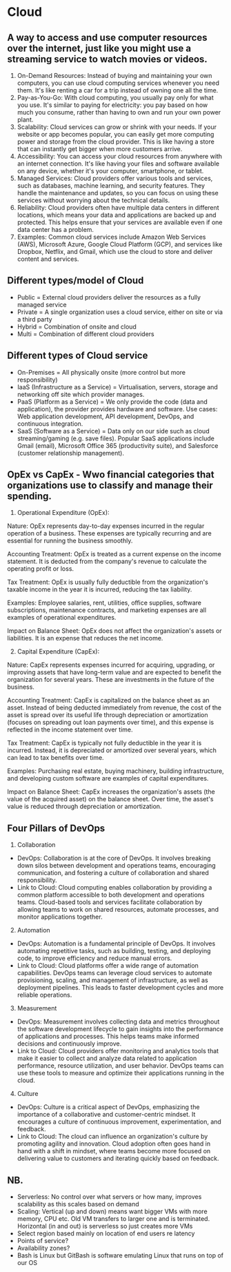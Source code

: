 # Cloud

## A way to access and use computer resources over the internet, just like you might use a streaming service to watch movies or videos.

1. On-Demand Resources: Instead of buying and maintaining your own computers, you can use cloud computing services whenever you need them. It's like renting a car for a trip instead of owning one all the time.
2. Pay-as-You-Go: With cloud computing, you usually pay only for what you use. It's similar to paying for electricity: you pay based on how much you consume, rather than having to own and run your own power plant.
3. Scalability: Cloud services can grow or shrink with your needs. If your website or app becomes popular, you can easily get more computing power and storage from the cloud provider. This is like having a store that can instantly get bigger when more customers arrive.
4. Accessibility: You can access your cloud resources from anywhere with an internet connection. It's like having your files and software available on any device, whether it's your computer, smartphone, or tablet.
5. Managed Services: Cloud providers offer various tools and services, such as databases, machine learning, and security features. They handle the maintenance and updates, so you can focus on using these services without worrying about the technical details.
6. Reliability: Cloud providers often have multiple data centers in different locations, which means your data and applications are backed up and protected. This helps ensure that your services are available even if one data center has a problem.
7. Examples: Common cloud services include Amazon Web Services (AWS), Microsoft Azure, Google Cloud Platform (GCP), and services like Dropbox, Netflix, and Gmail, which use the cloud to store and deliver content and services.

## Different types/model of Cloud

- Public = External cloud providers deliver the resources as a fully managed service
- Private = A single organization uses a cloud service, either on site or via a third party
- Hybrid = Combination of onsite and cloud
- Multi = Combination of different cloud providers

## Different types of Cloud service

-	On-Premises = All physically onsite (more control but more responsibility)
-	IaaS (Infrastructure as a Service) = Virtualisation, servers, storage and networking off site which provider manages.
-	PaaS (Platform as a Service) = We only provide the code (data and application), the provider provides hardware and software. Use cases: Web application development, API development, DevOps, and continuous integration.
-	SaaS (Software as a Service) = Data only on our side such as cloud streaming/gaming (e.g. save files). Popular SaaS applications include Gmail (email), Microsoft Office 365 (productivity suite), and Salesforce (customer relationship management).

## OpEx vs CapEx - Wwo financial categories that organizations use to classify and manage their spending.

1. Operational Expenditure (OpEx):

Nature: OpEx represents day-to-day expenses incurred in the regular operation of a business. These expenses are typically recurring and are essential for running the business smoothly.

Accounting Treatment: OpEx is treated as a current expense on the income statement. It is deducted from the company's revenue to calculate the operating profit or loss.

Tax Treatment: OpEx is usually fully deductible from the organization's taxable income in the year it is incurred, reducing the tax liability.

Examples: Employee salaries, rent, utilities, office supplies, software subscriptions, maintenance contracts, and marketing expenses are all examples of operational expenditures.

Impact on Balance Sheet: OpEx does not affect the organization's assets or liabilities. It is an expense that reduces the net income.

2. Capital Expenditure (CapEx):

Nature: CapEx represents expenses incurred for acquiring, upgrading, or improving assets that have long-term value and are expected to benefit the organization for several years. These are investments in the future of the business.

Accounting Treatment: CapEx is capitalized on the balance sheet as an asset. Instead of being deducted immediately from revenue, the cost of the asset is spread over its useful life through depreciation or amortization (focuses on spreading out loan payments over time), and this expense is reflected in the income statement over time.

Tax Treatment: CapEx is typically not fully deductible in the year it is incurred. Instead, it is depreciated or amortized over several years, which can lead to tax benefits over time.

Examples: Purchasing real estate, buying machinery, building infrastructure, and developing custom software are examples of capital expenditures.

Impact on Balance Sheet: CapEx increases the organization's assets (the value of the acquired asset) on the balance sheet. Over time, the asset's value is reduced through depreciation or amortization.

## Four Pillars of DevOps

1.	Collaboration
-	DevOps: Collaboration is at the core of DevOps. It involves breaking down silos between development and operations teams, encouraging communication, and fostering a culture of collaboration and shared responsibility.
-	Link to Cloud: Cloud computing enables collaboration by providing a common platform accessible to both development and operations teams. Cloud-based tools and services facilitate collaboration by allowing teams to work on shared resources, automate processes, and monitor applications together.

2.	Automation
-	DevOps: Automation is a fundamental principle of DevOps. It involves automating repetitive tasks, such as building, testing, and deploying code, to improve efficiency and reduce manual errors.
-	Link to Cloud: Cloud platforms offer a wide range of automation capabilities. DevOps teams can leverage cloud services to automate provisioning, scaling, and management of infrastructure, as well as deployment pipelines. This leads to faster development cycles and more reliable operations.

3.	Measurement
-	DevOps: Measurement involves collecting data and metrics throughout the software development lifecycle to gain insights into the performance of applications and processes. This helps teams make informed decisions and continuously improve.
-	Link to Cloud: Cloud providers offer monitoring and analytics tools that make it easier to collect and analyze data related to application performance, resource utilization, and user behavior. DevOps teams can use these tools to measure and optimize their applications running in the cloud.
4.	Culture
-	DevOps: Culture is a critical aspect of DevOps, emphasizing the importance of a collaborative and customer-centric mindset. It encourages a culture of continuous improvement, experimentation, and feedback.
-	Link to Cloud: The cloud can influence an organization's culture by promoting agility and innovation. Cloud adoption often goes hand in hand with a shift in mindset, where teams become more focused on delivering value to customers and iterating quickly based on feedback.

## NB.

- Serverless: No control over what servers or how many, improves scalability as this scales based on demand
- Scaling: Vertical (up and down) means want bigger VMs with more memory, CPU etc. Old VM transfers to larger one and is terminated. Horizontal (in and out) is serverless so just creates more VMs
- Select region based mainly on location of end users re latency
- Points of service?
- Availability zones?
- Bash is Linux but GitBash is software emulating Linux that runs on top of our OS